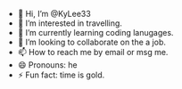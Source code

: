 - 👋 Hi, I’m @KyLee33
- 👀 I’m interested in travelling.
- 🌱 I’m currently learning coding lanugages.
- 💞️ I’m looking to collaborate on the a job.
- 📫 How to reach me by email or msg me.
- 😄 Pronouns: he
- ⚡ Fun fact: time is gold.

<!---
KyLee33/KyLee33 is a ✨ special ✨ repository because its `README.md` (this file) appears on your GitHub profile.
You can click the Preview link to take a look at your changes.
--->
